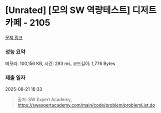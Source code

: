 # [Unrated] [모의 SW 역량테스트] 디저트 카페 - 2105 

[문제 링크](https://swexpertacademy.com/main/code/problem/problemDetail.do?contestProbId=AV5VwAr6APYDFAWu) 

### 성능 요약

메모리: 100,156 KB, 시간: 293 ms, 코드길이: 1,776 Bytes

### 제출 일자

2025-08-21 16:33



> 출처: SW Expert Academy, https://swexpertacademy.com/main/code/problem/problemList.do